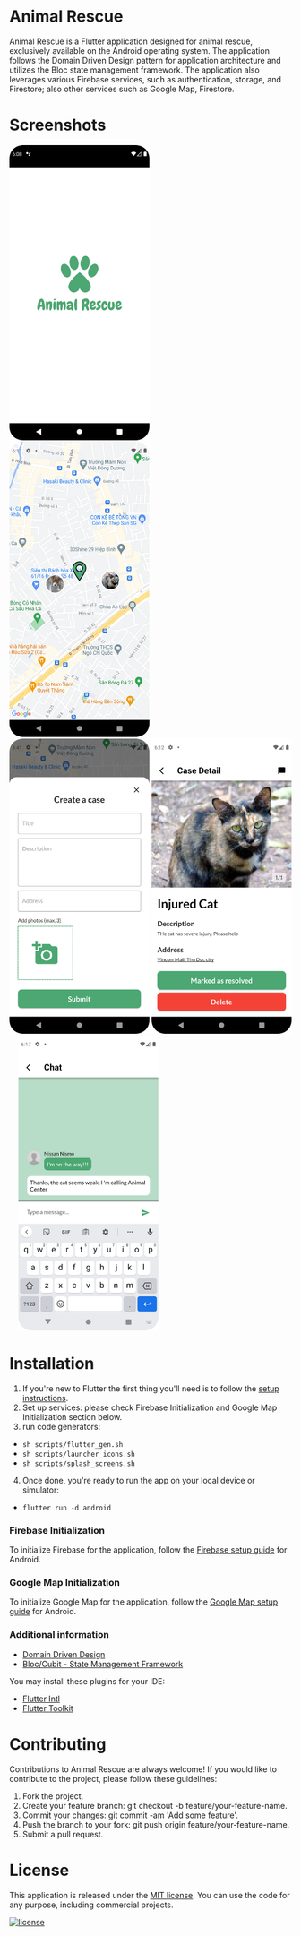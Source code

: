 # Animal Rescue

Animal Rescue is a Flutter application designed for animal rescue, exclusively available on the Android operating system. 
The application follows the Domain Driven Design pattern for application architecture and utilizes the Bloc state management framework. 
The application also leverages various Firebase services, such as authentication, storage, and Firestore; also other services such as Google Map, Firestore.

# Screenshots

<img src="https://raw.githubusercontent.com/TinhHuynh/animal_rescue/main/screenshots/Screenshot_1.png" width="250" height="527">&nbsp;&nbsp;&nbsp;&nbsp;<img src="https://raw.githubusercontent.com/TinhHuynh/animal_rescue/main/screenshots/Screenshot_2.png" width="250" height="527">&nbsp;&nbsp;&nbsp;&nbsp;<img src="https://raw.githubusercontent.com/TinhHuynh/animal_rescue/main/screenshots/Screenshot_3.png" width="250" height="527">
<img src="https://raw.githubusercontent.com/TinhHuynh/animal_rescue/main/screenshots/Screenshot_4.png" width="250" height="527">&nbsp;&nbsp;&nbsp;&nbsp;<img src="https://raw.githubusercontent.com/TinhHuynh/animal_rescue/main/screenshots/Screenshot_5.png" width="250" height="527">

# Installation

1. If you're new to Flutter the first thing you'll need is to follow the [setup instructions](https://flutter.dev/docs/get-started/install).
2. Set up services: please check Firebase Initialization and Google Map Initialization section below.
3. run code generators:
* `sh scripts/flutter_gen.sh`
* `sh scripts/launcher_icons.sh`
* `sh scripts/splash_screens.sh`
4. Once done, you're ready to run the app on your local device or simulator:
* `flutter run -d android`

### Firebase Initialization

To initialize Firebase for the application, follow the [Firebase setup guide](https://firebase.google.com/docs/flutter/setup?platform=android#available-plugins) for Android.

### Google Map Initialization

To initialize Google Map for the application, follow the [Google Map setup guide](https://codelabs.developers.google.com/codelabs/google-maps-in-flutter) for Android.

### Additional information

* [Domain Driven Design](https://www.youtube.com/watch?v=RMiN59x3uH0&list=PLB6lc7nQ1n4iS5p-IezFFgqP6YvAJy84U&ab_channel=ResoCoder)
* [Bloc/Cubit - State Management Framework](https://pub.dev/packages/flutter_bloc)

You may install these plugins for your IDE: 
* [Flutter Intl](https://plugins.jetbrains.com/plugin/13666-flutter-intl)
* [Flutter Toolkit](https://plugins.jetbrains.com/plugin/14442-flutter-toolkit)

# Contributing

Contributions to Animal Rescue are always welcome! If you would like to contribute to the project, please follow these guidelines:
1. Fork the project.
2. Create your feature branch: git checkout -b feature/your-feature-name.
3. Commit your changes: git commit -am 'Add some feature'.
4. Push the branch to your fork: git push origin feature/your-feature-name.
5. Submit a pull request.

# License

This application is released under the [MIT license](LICENSE). You can use the code for any purpose, including commercial projects.

[![license](https://img.shields.io/badge/License-MIT-yellow.svg)](https://opensource.org/licenses/MIT)